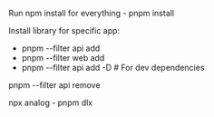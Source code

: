 Run npm install for everything - pnpm install

Install library for specific app:

- pnpm --filter api add <package-name>
- pnpm --filter web add <package-name>
- pnpm --filter api add -D <package-name> # For dev dependencies

pnpm --filter api remove <package-name>

npx analog - pnpm dlx
